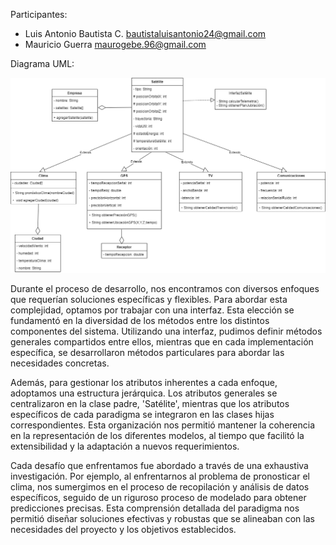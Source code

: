 Participantes:
+ Luis Antonio Bautista C. bautistaluisantonio24@gmail.com
+ Mauricio Guerra maurogebe.96@gmail.com


Diagrama UML:

![UML.drawio.png](UML.drawio.png)

Durante el proceso de desarrollo, nos encontramos con diversos enfoques que requerían soluciones específicas y flexibles. Para abordar esta complejidad, optamos por trabajar con una interfaz. Esta elección se fundamentó en la diversidad de los métodos entre los distintos componentes del sistema. Utilizando una interfaz, pudimos definir métodos generales compartidos entre ellos, mientras que en cada implementación específica, se desarrollaron métodos particulares para abordar las necesidades concretas.

Además, para gestionar los atributos inherentes a cada enfoque, adoptamos una estructura jerárquica. Los atributos generales se centralizaron en la clase padre, 'Satélite', mientras que los atributos específicos de cada paradigma se integraron en las clases hijas correspondientes. Esta organización nos permitió mantener la coherencia en la representación de los diferentes modelos, al tiempo que facilitó la extensibilidad y la adaptación a nuevos requerimientos.

Cada desafío que enfrentamos fue abordado a través de una exhaustiva investigación. Por ejemplo, al enfrentarnos al problema de pronosticar el clima, nos sumergimos en el proceso de recopilación y análisis de datos específicos, seguido de un riguroso proceso de modelado para obtener predicciones precisas. Esta comprensión detallada del paradigma nos permitió diseñar soluciones efectivas y robustas que se alineaban con las necesidades del proyecto y los objetivos establecidos.

